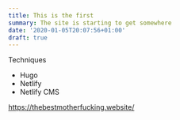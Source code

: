 ```yaml
---
title: This is the first
summary: The site is starting to get somewhere
date: '2020-01-05T20:07:56+01:00'
draft: true
---
```

Techniques

* Hugo
* Netlify
* Netlify CMS

https://thebestmotherfucking.website/
